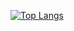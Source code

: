 
[![Top Langs](https://github-readme-stats.vercel.app/api/top-langs/?username=AlienEEE&theme=gotham)](https://github.com/anuraghazra/github-readme-stats)


